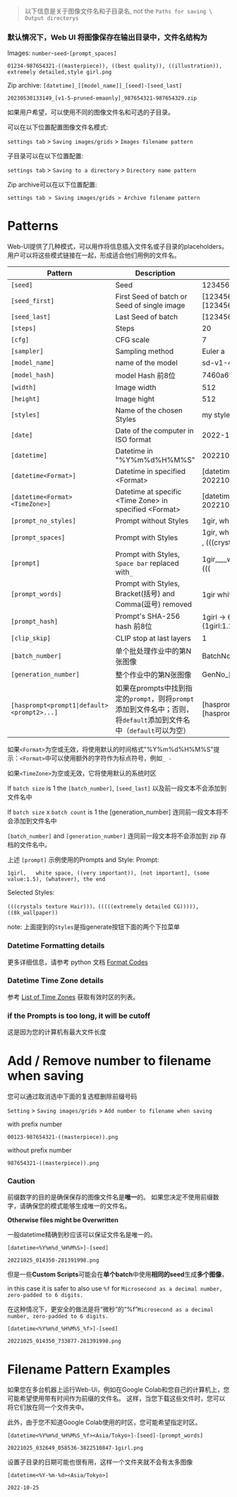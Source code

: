 > 以下信息是关于图像文件名和子目录名, not the `Paths for saving \ Output directorys`
### 默认情况下，Web UI 将图像保存在输出目录中，文件名结构为

Images: `number`-`seed`-`[prompt_spaces]`

```
01234-987654321-((masterpiece)), ((best quality)), ((illustration)), extremely detailed,style girl.png
```


Zip archive: `[datetime]_[[model_name]]_[seed]-[seed_last]`

```
20230530133149_[v1-5-pruned-emaonly]_987654321-987654329.zip
```


如果用户希望，可以使用不同的图像文件名和可选的子目录。


可以在以下位置配置图像文件名模式:

`settings tab` > `Saving images/grids` > `Images filename pattern`

子目录可以在以下位置配置:

`settings tab` > `Saving to a directory` > `Directory name pattern`

Zip archive可以在以下位置配置:

`settings tab > Saving images/grids > Archive filename pattern`


# Patterns
Web-UI提供了几种模式，可以用作将信息插入文件名或子目录的placeholders。用户可以将这些模式链接在一起，形成适合他们用例的文件名。

| Pattern                        | Description                                          | Example                                                                                                                               |
|--------------------------------|------------------------------------------------------|---------------------------------------------------------------------------------------------------------------------------------------|
| `[seed]`                       | Seed                                                 | 1234567890                                                                                                                            |
| `[seed_first]`                 | First Seed of batch or Seed of single image          | [1234567890,1234567891,1234567892,1234567893] -> 1234567890<br>[1234567891] -> 1234567891
| `[seed_last]`                  | Last Seed of batch                                   | [1234567890,1234567891,1234567892,1234567893] -> 1234567893
| `[steps]`                      | Steps                                                | 20                                                                                                                                    |
| `[cfg]`                        | CFG scale                                            | 7                                                                                                                                     |
| `[sampler]`                    | Sampling method                                      | Euler a                                                                                                                               |
| `[model_name]`                 | name of the model                                    | sd-v1-4
| `[model_hash]`                 | model Hash 前8位                                    | 7460a6fa                                                                                                                              |
| `[width]`                      | Image width                                          | 512                                                                                                                                   |
| `[height]`                     | Image hight                                          | 512                                                                                                                                   |
| `[styles]`                     | Name of the chosen Styles                            | my style name                                                                                                                         |
| `[date]`                       | Date of the computer in ISO format                   | 2022-10-24                                                                                                                            |
| `[datetime]`                   | Datetime in "%Y%m%d%H%M%S"                           | 20221025013106                                                                                                                        |
| `[datetime<Format>]`           | Datetime in specified \<Format\>                       | \[datetime<%Y%m%d_%H%M%S_%f>]<br>20221025_014350_733877                                                                                   |
| `[datetime<Format><TimeZone>]` | Datetime at specific \<Time Zone\> in specified \<Format\> | \[datetime<%Y%m%d_%H%M%S_%f><Asia/Tokyo>]`<br>20221025_014350_733877                                                                                       |
| `[prompt_no_styles]`           | Prompt without Styles                                | 1gir,   white space, ((very   important)), [not important], (some value_1.5), (whatever), the end<br>                                     |
| `[prompt_spaces]`              | Prompt with Styles                                   | 1gir,   white space, ((very   important)), [not important], (some value_1.5), (whatever), the end<br>,   (((crystals texture Hair)))，((( |
| `[prompt]`                     | Prompt with Styles, `Space bar` replaced with`_`       | 1gir,\_\_\_white_space,\_((very\_important)),\_[not\_important],\_(some\_value\_1.5),\_(whatever),\_the\_end,\_(((crystals_texture_Hair)))，(((     |
| `[prompt_words]`               | Prompt   with Styles, Bracket(括号) and Comma(逗号) removed      | 1gir white space very important not important some value 1 5 whatever the   end crystals texture Hair ， extremely detailed           |
| `[prompt_hash]` | Prompt's SHA-256 hash 前8位 | 1girl -> 6362d0d2<br>(1girl:1.1) -> 0102e068 |
| `[clip_skip]` | CLIP stop at last layers | 1 |
| `[batch_number]` | 单个批处理作业中的第N张图像 | BatchNo_[batch_number] -> BatchNo_3
| `[generation_number]` | 整个作业中的第N张图像 | GenNo_[generation_number] -> GenNo_9
| `[hasprompt<prompt1\|default><prompt2>...]` | 如果在prompts中找到指定的`prompt`，则将`prompt`添加到文件名中；否则，将`default`添加到文件名中（`default`可以为空） | [hasprompt<girl><boy>] -> girl<br>[hasprompt<girl\|no girl><boy\|no boy>] -> girlno boy

如果`<Format>`为空或无效，将使用默认的时间格式"%Y%m%d%H%M%S"提示：`<Format>`中可以使用额外的字符作为标点符号，例如`_ -`

如果`<TimeZone>`为空或无效，它将使用默认的系统时区

If `batch size` is 1 the `[batch_number]`, `[seed_last]` 以及前一段文本不会添加到文件名中

If `batch size` x `batch count` is 1 the [generation_number] 连同前一段文本将不会添加到文件名中

`[batch_number]` and `[generation_number]` 连同前一段文本将不会添加到 zip 存档的文件名中。

上述 `[prompt]` 示例使用的Prompts and Style:
Prompt:
```
1girl,   white space, ((very important)), [not important], (some value:1.5), (whatever), the end
```
Selected Styles:
```
(((crystals texture Hair)))，(((((extremely detailed CG))))),((8k_wallpaper))
```

note: 上面提到的`Styles`是指generate按钮下面的两个下拉菜单


### Datetime Formatting details
更多详细信息，请参考 python 文档 [Format Codes](https://docs.python.org/3/library/datetime.html#strftime-and-strptime-format-codes)

### Datetime Time Zone details
参考 [List of Time Zones](https://github.com/AUTOMATIC1111/stable-diffusion-webui/wiki/List-of-Time-Zones) 获取有效时区的列表。

### if the Prompts is too long, it will be cutoff
这是因为您的计算机有最大文件长度

# Add / Remove number to filename when saving
您可以通过取消选中下面的复选框删除前缀号码

`Setting` > `Saving images/grids` > `Add number to filename when saving`

with prefix number
```
00123-987654321-((masterpiece)).png
```

without prefix number
```
987654321-((masterpiece)).png
```

### Caution
前缀数字的目的是确保保存的图像文件名是**唯一**的。
如果您决定不使用前缀数字，请确保您的模式能够生成唯一的文件名。

**Otherwise files might be Overwritten**

一般datetime精确到秒应该可以保证文件名是唯一的。

```
[datetime<%Y%m%d_%H%M%S>]-[seed]
``` 
```
20221025_014350-281391998.png
```

但是一些**Custom Scripts**可能会在**单个batch**中使用**相同的seed**生成**多个图像**，

in this case it is safer to also use `%f` for `Microsecond as a decimal number, zero-padded to 6 digits.`

在这种情况下，更安全的做法是将“微秒”的“%f”`Microsecond as a decimal number, zero-padded to 6 digits.`

```
[datetime<%Y%m%d_%H%M%S_%f>]-[seed]
```
```
20221025_014350_733877-281391998.png
```

# Filename Pattern Examples

如果您在多台机器上运行Web-Ui，例如在Google Colab和您自己的计算机上，您可能希望使用带有时间作为前缀的文件名。
这样，当您下载这些文件时，您可以将它们放在同一个文件夹中。

此外，由于您不知道Google Colab使用的时区，您可能希望指定时区。
```
[datetime<%Y%m%d_%H%M%S_%f><Asia/Tokyo>]-[seed]-[prompt_words]
```
```
20221025_032649_058536-3822510847-1girl.png
```

设置子目录的日期可能也很有用，这样一个文件夹就不会有太多图像
```
[datetime<%Y-%m-%d><Asia/Tokyo>]
```
```
2022-10-25
```
